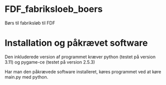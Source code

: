 # FDF_fabriksloeb_boers
Børs til fabriksløb til FDF

# Installation og påkrævet software
Den inkluderede version af programmet kræver python (testet på version 3.11) og pygame-ce (testet på version 2.5.3)

Har man den påkrævede software installeret, køres programmet ved at køre main.py med python.
